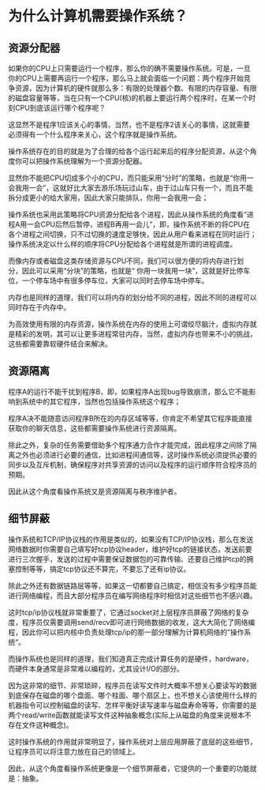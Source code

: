 

# 为什么计算机需要操作系统？
## 资源分配器
如果你的CPU上只需要运行一个程序，那么你的确不需要操作系统。可是，一旦你的CPU上需要再运行一个程序，那么马上就会面临一个问题：两个程序开始竞争资源，因为计算机的硬件就那么多：有限的处理器个数、有限的内存容量、有限的磁盘容量等等，当在只有一个CPU(核)的机器上要运行两个程序时，在某一个时刻CPU到底该运行哪个程序呢？

这显然不是程序1应该关心的事情，当然，也不是程序2该关心的事情，这就需要必须得有一个什么程序来关心，这个程序就是操作系统。

操作系统存在的目的就是为了合理的给各个运行起来后的程序分配资源，从这个角度你可以把操作系统理解为一个资源分配器。

显然你不能把CPU切成多个小的CPU，而只能采用“分时”的策略，也就是“你用一会我用一会”，这就好比大家去游乐场玩过山车，由于过山车只有一个，而且不能拆分成更小的给大家用，因此大家只能排队，你用一会我用一会；

操作系统也采用此策略将CPU资源分配给各个进程，因此从操作系统的角度看“进程A用一会CPU后然后暂停，进程B再用一会儿”，即，操作系统不断的将CPU在各个进程之间切换，只不过切换的速度足够快，因此从用户看来进程在同时运行；操作系统决定以什么样的顺序将CPU分配给各个进程就是所谓的进程调度。

而像内存或者磁盘这类存储资源与CPU不同，我们可以很方便的将内存进行划分，因此可以采用“分块”的策略，也就是“ 你用一块我用一块”，这就是好比停车位，一个停车场中有很多停车位，大家可以同时去停车场中停车。

内存也是同样的道理，我们可以将内存的划分给不同的进程，因此不同的进程可以同时存在于内存中。

为高效使用有限的内存资源，操作系统在内存的使用上可谓绞尽脑汁，虚拟内存就是精彩的发明，其可以让更多进程常驻内存，当然，虚拟内存也带来不小的挑战，这些都需要靠软硬件结合来解决。
## 资源隔离
程序A的运行不能干扰到程序B，即，如果程序A出现bug导致崩溃，那么它不能影响到系统中的其它程序，当然也包括操作系统这个程序；

程序A决不能随意访问程序B所在的内存区域等等，你肯定不希望其它程序能直接获取你的聊天信息，这些都需要操作系统进行资源隔离。

除此之外，复杂的任务需要借助多个程序通力合作才能完成，因此程序之间除了隔离之外也必须进行必要的通信，比如进程间通信等，这时操作系统必须提供必要的同步以及互斥机制，确保程序对共享资源的访问以及程序的运行顺序符合程序员的预期。

因此从这个角度看操作系统又是资源隔离与秩序维护者。
## 细节屏蔽
操作系统和TCP/IP协议栈的作用是类似的，如果没有TCP/IP协议栈，那么在发送网络数据时你需要自己填写好tcp协议header，维护好tcp的链接状态，发送前要进行三次握手，发送的过程中需要保证数据包的可靠传输、还要自己维护tcp的拥塞控制等等，搞定tcp协议还不算完，不要忘了还有ip协议。

除此之外还有数据链路层等等，如果这一切都要自己搞定，相信没有多少程序员能进行网络编程，而且大部分程序员在编写网络程序时相信对这些细节也不感兴趣。

这时tcp/ip协议栈就非常重要了，它通过socket对上层程序员屏蔽了网络的复杂度，程序员仅需要调用send/recv即可进行网络数据的收发，这大大简化了网络编程，因此你可以把内核中负责处理tcp/ip的那一部分理解为计算机网络的”操作系统“。

而操作系统也是同样的道理，我们知道真正完成计算任务的是硬件，hardware，而硬件本身通常是非常难以编程的，尤其设计I/O的部分。

因为这非常的细节、非常琐碎，程序员在读写文件时大概率不想关心要读写的数据到底保存在磁盘的哪个盘面、哪个柱面、哪个扇区上，也不想关心该使用什么样的机器指令可以控制磁盘的读写、怎样平衡好读写速率与磁盘寿命等等，你需要的是两个read/write函数就能读写文件这种抽象概念(实际上从磁盘的角度来说根本不存在文件这种概念)。

这时操作系统的作用就非常明显了，操作系统对上层应用屏蔽了底层的这些细节，让程序员可以将注意力放在自己的领域上。

因此，从这个角度看操作系统更像是一个细节屏蔽者，它提供的一个重要的功能就是：抽象。

